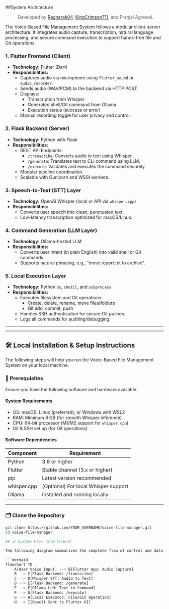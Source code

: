 ##System Architecture

> Developed by [Ragnarok04](https://github.com/Ragnarok04), [KingCrimson711](https://github.com/KingCrimson711), and Pranjal Agrawal.

The Voice-Based File Management System follows a modular client-server architecture. It integrates audio capture, transcription, natural language processing, and secure command execution to support hands-free file and Git operations.

### 1. Flutter Frontend (Client)

- **Technology:** Flutter (Dart)
- **Responsibilities:**
  - Captures audio via microphone using `flutter_sound` or `audio_recorder`.
  - Sends audio (WAV/PCM) to the backend via HTTP POST.
  - Displays:
    - Transcription from Whisper
    - Generated shell/Git command from Ollama
    - Execution status (success or error)
  - Manual recording toggle for user privacy and control.

### 2. Flask Backend (Server)

- **Technology:** Python with Flask
- **Responsibilities:**
  - REST API Endpoints:
    - `/transcribe`: Converts audio to text using Whisper.
    - `/generate`: Translates text to CLI command using LLM.
    - `/execute`: Validates and executes the command securely.
  - Modular pipeline coordination.
  - Scalable with Gunicorn and WSGI workers.

### 3. Speech-to-Text (STT) Layer

- **Technology:** OpenAI Whisper (local or API via `whisper.cpp`)
- **Responsibilities:**
  - Converts user speech into clean, punctuated text.
  - Low-latency transcription optimized for macOS/Linux.

### 4. Command Generation (LLM Layer)

- **Technology:** Ollama-hosted LLM
- **Responsibilities:**
  - Converts user intent (in plain English) into valid shell or Git commands.
  - Supports natural phrasing, e.g., “move report.txt to archive”.

### 5. Local Execution Layer

- **Technology:** Python `os`, `shutil`, and `subprocess`
- **Responsibilities:**
  - Executes filesystem and Git operations:
    - Create, delete, rename, move files/folders
    - Git add, commit, push
  - Handles SSH authentication for secure Git pushes.
  - Logs all commands for auditing/debugging.

---
---

## 🛠️ Local Installation & Setup Instructions

The following steps will help you run the Voice-Based File Management System on your local machine.

### 🧾 Prerequisites

Ensure you have the following software and hardware available:

#### System Requirements
- OS: macOS, Linux (preferred), or Windows with WSL2
- RAM: Minimum 8 GB (for smooth Whisper inference)
- CPU: 64-bit processor (M1/M2 support for `whisper.cpp`)
- Git & SSH set up (for Git operations)

#### Software Dependencies
| Component       | Requirement                          |
|----------------|---------------------------------------|
| Python          | 3.8 or higher                         |
| Flutter         | Stable channel (3.x or higher)        |
| pip             | Latest version recommended            |
| whisper.cpp     | (Optional) For local Whisper support  |
| Ollama          | Installed and running locally         |

---

### 🗂️ Clone the Repository

```bash
git clone https://github.com/YOUR_USERNAME/voice-file-manager.git
cd voice-file-manager

## 📊 System Flow (End-to-End)

The following diagram summarizes the complete flow of control and data through the system:

```mermaid
flowchart TD
    A[User Voice Input] --> B[Flutter App: Audio Capture]
    B --> C[Flask Backend: /transcribe]
    C --> D[Whisper STT: Audio to Text]
    D --> E[Flask Backend: /generate]
    E --> F[Ollama LLM: Text to Command]
    F --> G[Flask Backend: /execute]
    G --> H[Local Executor: File/Git Operation]
    H --> I[Result Sent to Flutter UI]

